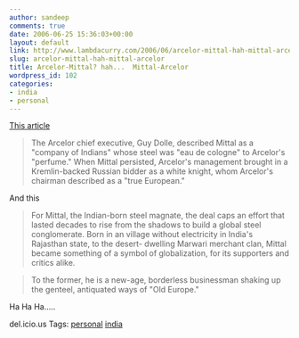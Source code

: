 ```yaml
---
author: sandeep
comments: true
date: 2006-06-25 15:36:03+00:00
layout: default
link: http://www.lambdacurry.com/2006/06/arcelor-mittal-hah-mittal-arcelor/
slug: arcelor-mittal-hah-mittal-arcelor
title: Arcelor-Mittal? hah...  Mittal-Arcelor
wordpress_id: 102
categories:
- india
- personal
---
```


[This article](http://www.iht.com/articles/2006/06/25/business/steel.php)


<blockquote>The Arcelor chief executive, Guy Dolle, described Mittal as a "company of Indians" whose steel was "eau de cologne" to Arcelor's "perfume." When Mittal persisted, Arcelor's management brought in a Kremlin-backed Russian bidder as a white knight, whom Arcelor's chairman described as a "true European."</blockquote>



And this


<blockquote>For Mittal, the Indian-born steel magnate, the deal caps an effort that lasted decades to rise from the shadows to build a global steel conglomerate. Born in an village without electricity in India's Rajasthan state, to the desert- dwelling Marwari merchant clan, Mittal became something of a symbol of globalization, for its supporters and critics alike.</blockquote>




<blockquote>To the former, he is a new-age, borderless businessman shaking up the genteel, antiquated ways of "Old Europe."</blockquote>


Ha Ha Ha.....

del.icio.us Tags: [personal](http://del.icio.us/sss8ue/personal) [india](http://del.icio.us/sss8ue/india)


